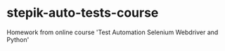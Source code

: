 # stepik-auto-tests-course
Homework from online course 'Test Automation Selenium Webdriver and Python'
